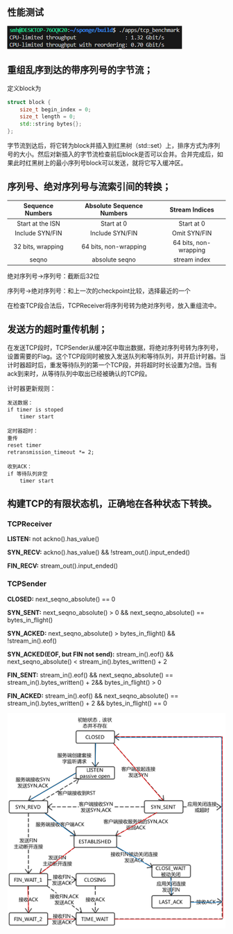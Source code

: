 ## 性能测试
![](pic/performance.png)

## 重组乱序到达的带序列号的字节流；
定义block为
```cpp
struct block {
    size_t begin_index = 0;
    size_t length = 0;
    std::string bytes{};
};
```

字节流到达后，将它转为block并插入到红黑树（std::set）上，排序方式为序列号的大小。然后对新插入的字节流检查前后block是否可以合并。合并完成后，如果此时红黑树上的最小序列号block可以发送，就将它写入缓冲区。

## 序列号、绝对序列号与流索引间的转换；
|Sequence Numbers	|Absolute Sequence Numbers	|Stream Indices
|:-:                |:-:                        |:-:
|Start at the ISN	|Start at 0	                |Start at 0
|Include SYN/FIN	|Include SYN/FIN	        |Omit SYN/FIN
|32 bits, wrapping	|64 bits, non-wrapping	    |64 bits, non-wrapping
|seqno	            |absolute seqno	            |stream index

绝对序列号->序列号：截断后32位

序列号->绝对序列号：和上一次的checkpoint比较，选择最近的一个

在检查TCP段合法后，TCPReceiver将序列号转为绝对序列号，放入重组流中。

## 发送方的超时重传机制；

在发送TCP段时，TCPSender从缓冲区中取出数据，将绝对序列号转为序列号，设置需要的Flag。这个TCP段同时被放入发送队列和等待队列，并开启计时器。当计时器超时后，重发等待队列的第一个TCP段，并将超时时长设置为2倍。当有ack到来时，从等待队列中取出已经被确认的TCP段。

计时器更新规则：
```
发送数据：
if timer is stoped
    timer start

定时器超时：
重传
reset timer
retransmission_timeout *= 2;

收到ACK：
if 等待队列非空
    timer start
```

## 构建TCP的有限状态机，正确地在各种状态下转换。
### TCPReceiver
**LISTEN:** not ackno().has_value()

**SYN_RECV:** ackno().has_value() && !stream_out().input_ended()

**FIN_RECV:** stream_out().input_ended()

### TCPSender
**CLOSED:** next_seqno_absolute() == 0

**SYN_SENT:** next_seqno_absolute() > 0 && next_seqno_absolute() == bytes_in_flight()

**SYN_ACKED:** next_seqno_absolute() > bytes_in_flight() && !stream_in().eof()

**SYN_ACKED(EOF, but FIN not send):** stream_in().eof() && next_seqno_absolute() < stream_in().bytes_written() + 2

**FIN_SENT:** stream_in().eof() && next_seqno_absolute() == stream_in().bytes_written() + 2&& bytes_in_flight() > 0

**FIN_ACKED:** stream_in().eof() && next_seqno_absolute() == stream_in().bytes_written() + 2 && bytes_in_flight() == 0

![](pic/tcp_status.png)